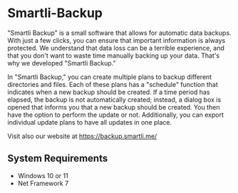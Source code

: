 # Smartli-Backup

"Smartli Backup" is a small software that allows for automatic data backups. With just a few clicks, you can ensure that important information is always protected. We understand that data loss can be a terrible experience, and that you don't want to waste time manually backing up your data. That's why we developed "Smartli Backup."

In "Smartli Backup," you can create multiple plans to backup different directories and files. Each of these plans has a "schedule" function that indicates when a new backup should be created. If a time period has elapsed, the backup is not automatically created; instead, a dialog box is opened that informs you that a new backup should be created. You then have the option to perform the update or not. Additionally, you can export individual update plans to have all updates in one place.

Visit also our website at https://backup.smartli.me/

## System Requirements
- Windows 10 or 11
- Net Framework 7
